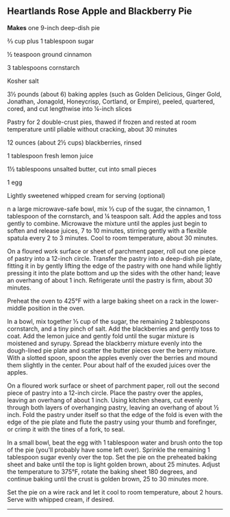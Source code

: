 ﻿## Heartlands Rose Apple and Blackberry Pie

**Makes** one 9-inch deep-dish pie

⅔ cup plus 1 tablespoon sugar

½ teaspoon ground cinnamon

3 tablespoons cornstarch

Kosher salt

3½ pounds (about 6) baking apples (such as Golden Delicious, Ginger Gold, Jonathan, Jonagold, Honeycrisp, Cortland, or Empire), peeled, quartered, cored, and cut lengthwise into ¼-inch slices

Pastry for 2 double-crust pies, thawed if frozen and rested at room temperature until pliable without cracking, about 30 minutes

12 ounces (about 2½ cups) blackberries, rinsed

1 tablespoon fresh lemon juice

1½ tablespoons unsalted butter, cut into small pieces

1 egg

Lightly sweetened whipped cream for serving (optional)

n a large microwave-safe bowl, mix ⅓ cup of the sugar, the cinnamon, 1 tablespoon of the cornstarch, and ¼ teaspoon salt. Add the apples and toss gently to combine. Microwave the mixture until the apples just begin to soften and release juices, 7 to 10 minutes, stirring gently with a flexible spatula every 2 to 3 minutes. Cool to room temperature, about 30 minutes.

On a floured work surface or sheet of parchment paper, roll out one piece of pastry into a 12-inch circle. Transfer the pastry into a deep-dish pie plate, fitting it in by gently lifting the edge of the pastry with one hand while lightly pressing it into the plate bottom and up the sides with the other hand; leave an overhang of about 1 inch. Refrigerate until the pastry is firm, about 30 minutes.

Preheat the oven to 425°F with a large baking sheet on a rack in the lower-middle position in the oven.

In a bowl, mix together ⅓ cup of the sugar, the remaining 2 tablespoons cornstarch, and a tiny pinch of salt. Add the blackberries and gently toss to coat. Add the lemon juice and gently fold until the sugar mixture is moistened and syrupy. Spread the blackberry mixture evenly into the dough-lined pie plate and scatter the butter pieces over the berry mixture. With a slotted spoon, spoon the apples evenly over the berries and mound them slightly in the center. Pour about half of the exuded juices over the apples.

On a floured work surface or sheet of parchment paper, roll out the second piece of pastry into a 12-inch circle. Place the pastry over the apples, leaving an overhang of about 1 inch. Using kitchen shears, cut evenly through both layers of overhanging pastry, leaving an overhang of about ½ inch. Fold the pastry under itself so that the edge of the fold is even with the edge of the pie plate and flute the pastry using your thumb and forefinger, or crimp it with the tines of a fork, to seal.

In a small bowl, beat the egg with 1 tablespoon water and brush onto the top of the pie (you'll probably have some left over). Sprinkle the remaining 1 tablespoon sugar evenly over the top. Set the pie on the preheated baking sheet and bake until the top is light golden brown, about 25 minutes. Adjust the temperature to 375°F, rotate the baking sheet 180 degrees, and continue baking until the crust is golden brown, 25 to 30 minutes more.

Set the pie on a wire rack and let it cool to room temperature, about 2 hours. Serve with whipped cream, if desired.

---

